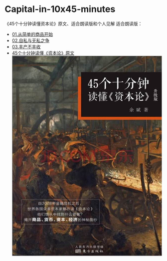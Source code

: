 # Capital-in-10x45-minutes
《45个十分钟读懂资本论》原文、适合朗读版和个人见解
适合朗读版：   
- [01.从简单的商品开始](/01.从简单的商品开始.md)  
- [02.自私与无私之争](/02.自私与无私之争.md)  
- [03.丰产不丰收](/03.丰产不丰收.md)  
- [45个十分钟读懂《资本论》原文](/45个十分钟读懂《资本论》原文.md)  
![](/45个十分钟读懂《资本论》.jpg)